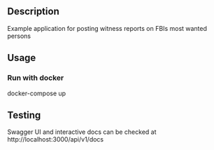 ## Description
Example application for posting witness reports on FBIs most wanted persons

## Usage

### Run with docker
docker-compose up

## Testing
Swagger UI and interactive docs can be checked at http://localhost:3000/api/v1/docs